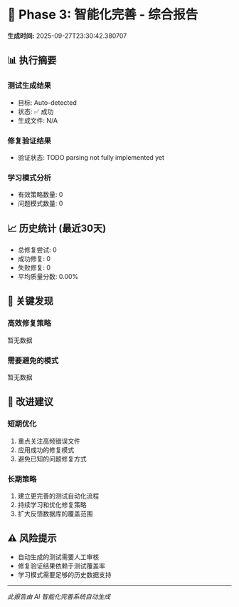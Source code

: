 # 🤖 Phase 3: 智能化完善 - 综合报告

**生成时间:** 2025-09-27T23:30:42.380707

## 📊 执行摘要

### 测试生成结果
- 目标: Auto-detected
- 状态: ✅ 成功
- 生成文件: N/A

### 修复验证结果
- 验证状态: TODO parsing not fully implemented yet

### 学习模式分析
- 有效策略数量: 0
- 问题模式数量: 0

## 📈 历史统计 (最近30天)

- 总修复尝试: 0
- 成功修复: 0
- 失败修复: 0
- 平均质量分数: 0.00%

## 🎯 关键发现

### 高效修复策略
暂无数据

### 需要避免的模式
暂无数据

## 🚀 改进建议

### 短期优化
1. 重点关注高频错误文件
2. 应用成功的修复模式
3. 避免已知的问题修复方式

### 长期策略
1. 建立更完善的测试自动化流程
2. 持续学习和优化修复策略
3. 扩大反馈数据库的覆盖范围

## ⚠️ 风险提示

- 自动生成的测试需要人工审核
- 修复验证结果依赖于测试覆盖率
- 学习模式需要足够的历史数据支持

---
*此报告由 AI 智能化完善系统自动生成*
